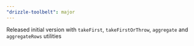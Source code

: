 ```yaml
---
"drizzle-toolbelt": major
---
```


Released initial version with `takeFirst`, `takeFirstOrThrow`, `aggregate` and `aggregateRows` utilities
